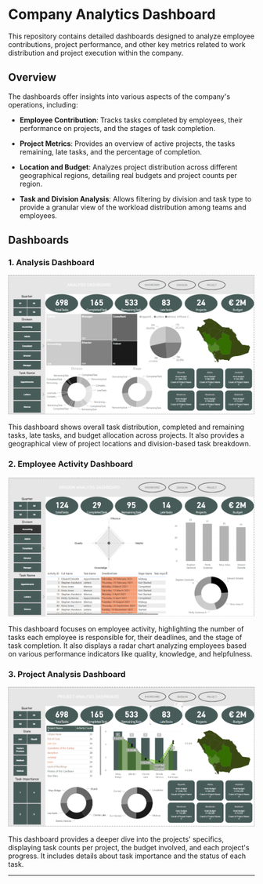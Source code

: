 # Company Analytics Dashboard

This repository contains detailed dashboards designed to analyze employee contributions, project performance, and other key metrics related to work distribution and project execution within the company.

## Overview

The dashboards offer insights into various aspects of the company's operations, including:

- **Employee Contribution**: Tracks tasks completed by employees, their performance on projects, and the stages of task completion.
  
- **Project Metrics**: Provides an overview of active projects, the tasks remaining, late tasks, and the percentage of completion.
  
- **Location and Budget**: Analyzes project distribution across different geographical regions, detailing real budgets and project counts per region.

- **Task and Division Analysis**: Allows filtering by division and task type to provide a granular view of the workload distribution among teams and employees.

## Dashboards

### 1. Analysis Dashboard

![Analysis Dashboard](./Dashboard.png)

This dashboard shows overall task distribution, completed and remaining tasks, late tasks, and budget allocation across projects. It also provides a geographical view of project locations and division-based task breakdown.

### 2. Employee Activity Dashboard

![Employee Activity Dashboard](./EmployeeActivityDashboard.png)

This dashboard focuses on employee activity, highlighting the number of tasks each employee is responsible for, their deadlines, and the stage of task completion. It also displays a radar chart analyzing employees based on various performance indicators like quality, knowledge, and helpfulness.

### 3. Project Analysis Dashboard

![Project Analysis Dashboard](./ProjectAnalysisDashboard.png)

This dashboard provides a deeper dive into the projects' specifics, displaying task counts per project, the budget involved, and each project's progress. It includes details about task importance and the status of each task.

---

